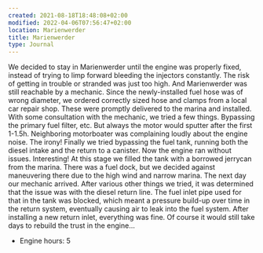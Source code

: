```yaml
---
created: 2021-08-18T18:48:08+02:00
modified: 2022-04-06T07:56:47+02:00
location: Marienwerder
title: Marienwerder
type: Journal
---
```

We decided to stay in Marienwerder until the engine was properly fixed, instead of trying to limp forward bleeding the injectors constantly. The risk of getting in trouble or stranded was just too high. And Marienwerder was still reachable by a mechanic.
Since the newly-installed fuel hose was of wrong diameter, we ordered correctly sized hose and clamps from a local car repair shop. These were promptly delivered to the marina and installed.
With some consultation with the mechanic, we tried a few things. Bypassing the primary fuel filter, etc. But always the motor would sputter after the first 1-1.5h. Neighboring motorboater was complaining loudly about the engine noise. The irony!
Finally we tried bypassing the fuel tank, running both the diesel intake and the return to a canister. Now the engine ran without issues. Interesting!
At this stage we filled the tank with a borrowed jerrycan from the marina. There was a fuel dock, but we decided against maneuvering there due to the high wind and narrow marina.
The next day our mechanic arrived. After various other things we tried, it was determined that the issue was with the diesel return line. The fuel inlet pipe used for that in the tank was blocked, which meant a pressure build-up over time in the return system, eventually causing air to leak into the fuel system.
After installing a new return inlet, everything was fine. Of course it would still take days to rebuild the trust in the engine…

* Engine hours: 5
